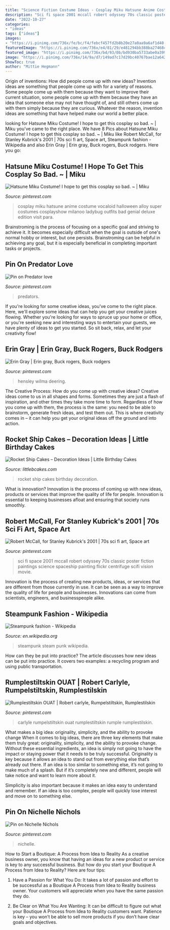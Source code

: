 ```yaml
---
title: "Science Fiction Costume Ideas - Cosplay Miku Hatsune Anime Costume Vocaloid Halloween Alloy Super Costumes Cosplayshow Milanoo Ladybug Outfits Bad Genial Deluxe Edition Visit Para"
description: "Sci fi space 2001 mccall robert odyssey 70s classic poster fiction paintings science spaceship painting flickr centrifuge scifi vision movie"
date: "2022-10-27"
categories:
- "ideas"
tags: ["ideas"]
images:
- "https://i.pinimg.com/736x/fe/bc/f4/febcf457fd2b8b20e27a0aa9a6af1d40.jpg"
featuredImage: "https://i.pinimg.com/736x/e4/81/29/e481294bb388ba27468ced5bf6b5e7e4--hatsune-miku-to-get.jpg"
featured_image: "https://i.pinimg.com/736x/bd/93/0b/bd930ba5733abe0a399e037a5020ae92.jpg"
image: "https://i.pinimg.com/736x/14/9a/d7/149ad7c17d29bc40767bae12a642e55b--space-painting-sci-fi-art.jpg"
ShowToc: true
author: "Mittie Hegmann"
---
```



Origin of inventions: How did people come up with new ideas?
Invention ideas are something that people come up with for a variety of reasons. Some people come up with them because they want to improve their current situation, some people come up with them because they have an idea that someone else may not have thought of, and still others come up with them simply because they are curious. Whatever the reason, invention ideas are something that have helped make our world a better place.

	

		
looking for Hatsune Miku Costume! I hope to get this cosplay so bad. ~ | Miku you've came to the right place. We have 8 Pics about Hatsune Miku Costume! I hope to get this cosplay so bad. ~ | Miku like Robert McCall, for Stanley Kubrick&#039;s 2001 | 70s sci fi art, Space art, Steampunk fashion - Wikipedia and also Erin Gray | Erin gray, Buck rogers, Buck rodgers. Here you go:
		
    
## Hatsune Miku Costume! I Hope To Get This Cosplay So Bad. ~ | Miku

<img loading=lazy src="https://i.pinimg.com/736x/e4/81/29/e481294bb388ba27468ced5bf6b5e7e4--hatsune-miku-to-get.jpg" onerror="this.onerror=null;this.src='https://tse2.mm.bing.net/th?id=OIP.LhfpqDiWlJILzuYZu66jfwAAAA&amp;pid=15.1';" alt="Hatsune Miku Costume! I hope to get this cosplay so bad. ~ | Miku">

_Source: pinterest.com_

>cosplay miku hatsune anime costume vocaloid halloween alloy super costumes cosplayshow milanoo ladybug outfits bad genial deluxe edition visit para. 

	

Brainstroming is the process of focusing on a specific goal and striving to achieve it. It becomes especially difficult when the goal is outside of one's normal hobby or interest, but one persists. Brainstroming can be helpful in achieving any goal, but it is especially beneficial in completing important tasks or projects.

    
## Pin On Predator Love

<img loading=lazy src="https://i.pinimg.com/736x/b0/11/6d/b0116d824db2501e12bb0d637b5cba78--predator-costume-aliens.jpg" onerror="this.onerror=null;this.src='https://tse2.mm.bing.net/th?id=OIP.GH9oMJEMNc4rSn0VIy9sggAAAA&amp;pid=15.1';" alt="Pin on Predator love">

_Source: pinterest.com_

>predators. 

	

If you're looking for some creative ideas, you've come to the right place. Here, we'll explore some ideas that can help you get your creative juices flowing. Whether you're looking for ways to spruce up your home or office, or you're seeking new and interesting ways to entertain your guests, we have plenty of ideas to get you started. So sit back, relax, and let your creativity flow!

    
## Erin Gray | Erin Gray, Buck Rogers, Buck Rodgers

<img loading=lazy src="https://i.pinimg.com/736x/bd/93/0b/bd930ba5733abe0a399e037a5020ae92.jpg" onerror="this.onerror=null;this.src='https://tse2.mm.bing.net/th?id=OIP.zmADbgG4ZkJftkvcrzmFYgHaK9&amp;pid=15.1';" alt="Erin Gray | Erin gray, Buck rogers, Buck rodgers">

_Source: pinterest.com_

>hensley wilma deering. 

	

The Creative Process: How do you come up with creative ideas?
Creative ideas come to us in all shapes and forms. Sometimes they are just a flash of inspiration, and other times they take more time to form. Regardless of how you come up with them, the process is the same: you need to be able to brainstorm, generate fresh ideas, and test them out. This is where creativity comes in – it can help you get your original ideas off the ground and into action.

    
## Rocket Ship Cakes – Decoration Ideas | Little Birthday Cakes

<img loading=lazy src="http://www.littlebcakes.com/wp-content/uploads/2014/05/Rocket-Ship-Cakes-Ideas.jpg" onerror="this.onerror=null;this.src='https://tse4.mm.bing.net/th?id=OIP.sK70nQMJqDeAibzj8IN5qgHaE9&amp;pid=15.1';" alt="Rocket Ship Cakes – Decoration Ideas | Little Birthday Cakes">

_Source: littlebcakes.com_

>rocket ship cakes birthday decoration. 

	

What is innovation?
Innovation is the process of coming up with new ideas, products or services that improve the quality of life for people. Innovation is essential to keeping businesses afloat and ensuring that society runs smoothly.

    
## Robert McCall, For Stanley Kubrick&#039;s 2001 | 70s Sci Fi Art, Space Art

<img loading=lazy src="https://i.pinimg.com/736x/14/9a/d7/149ad7c17d29bc40767bae12a642e55b--space-painting-sci-fi-art.jpg" onerror="this.onerror=null;this.src='https://tse1.mm.bing.net/th?id=OIP.si33S0xx1NPiIwWd0mx_mAHaOs&amp;pid=15.1';" alt="Robert McCall, for Stanley Kubrick&#039;s 2001 | 70s sci fi art, Space art">

_Source: pinterest.com_

>sci fi space 2001 mccall robert odyssey 70s classic poster fiction paintings science spaceship painting flickr centrifuge scifi vision movie. 

	

Innovation is the process of creating new products, ideas, or services that are different from those currently in use. It can be seen as a way to improve the quality of life for people and businesses. Innovations can come from scientists, engineers, and businesspeople alike.

    
## Steampunk Fashion - Wikipedia

<img loading=lazy src="https://upload.wikimedia.org/wikipedia/commons/thumb/b/b7/Classic_Steam_I_-_Flickr_-_SoulStealer.co.uk.jpg/1200px-Classic_Steam_I_-_Flickr_-_SoulStealer.co.uk.jpg" onerror="this.onerror=null;this.src='https://tse2.mm.bing.net/th?id=OIP.wCr2rgDqpi_uEUti2CuxzgHaLH&amp;pid=15.1';" alt="Steampunk fashion - Wikipedia">

_Source: en.wikipedia.org_

>steampunk steam punk wikipedia. 

	

How can they be put into practice?
The article discusses how new ideas can be put into practice. It covers two examples: a recycling program and using public transportation.

    
## Rumplestiltskin OUAT | Robert Carlyle, Rumpelstiltskin, Rumplestilskin

<img loading=lazy src="https://i.pinimg.com/736x/fe/bc/f4/febcf457fd2b8b20e27a0aa9a6af1d40.jpg" onerror="this.onerror=null;this.src='https://tse4.mm.bing.net/th?id=OIP.o72saP9s90kvKJWUQc4D7gHaKq&amp;pid=15.1';" alt="Rumplestiltskin OUAT | Robert carlyle, Rumpelstiltskin, Rumplestilskin">

_Source: pinterest.com_

>carlyle rumpelstiltskin ouat rumplestiltskin rumple rumplestilskin. 

	

What makes a big idea: originality, simplicity, and the ability to provoke change
When it comes to big ideas, there are three key elements that make them truly great: originality, simplicity, and the ability to provoke change. Without these essential ingredients, an idea is simply not going to have the impact or staying power that it needs to be truly successful.
 Originality is key because it allows an idea to stand out from everything else that’s already out there. If an idea is too similar to something else, it’s not going to make much of a splash. But if it’s completely new and different, people will take notice and want to learn more about it.

Simplicity is also important because it makes an idea easy to understand and remember. If an idea is too complex, people will quickly lose interest and move on to something else.

    
## Pin On Nichelle Nichols

<img loading=lazy src="https://i.pinimg.com/736x/02/04/18/0204188cfd578d1611abb4e648211a21.jpg" onerror="this.onerror=null;this.src='https://tse4.mm.bing.net/th?id=OIP.ZfZYbdutSAGma3yDveC1jQAAAA&amp;pid=15.1';" alt="Pin on Nichelle Nichols">

_Source: pinterest.com_

>nichelle. 

	

How to Start a Boutique: A Process from Idea to Reality
As a creative business owner, you know that having an ideas for a new product or service is key to any successful business. But how do you start your Boutique A Process from Idea to Reality? Here are four tips:
1. Have a Passion for What You Do: It takes a lot of passion and effort to be successful as a Boutique A Process from Idea to Reality business owner. Your customers will appreciate when you have the same passion they do.

2. Be Clear on What You Are Wanting: It can be difficult to figure out what your Boutique A Process from Idea to Reality customers want. Patience is key – you won’t be able to sell more products if you don’t have clear goals and objectives.


